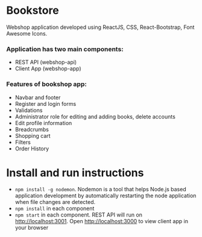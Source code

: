 # Bookstore

Webshop application developed using ReactJS, CSS, React-Bootstrap, Font Awesome Icons.

### Application has two main components:

- REST API (webshop-api)
- Client App (webshop-app)

### Features of bookshop app:

- Navbar and footer
- Register and login forms
- Validations
- Administrator role for editing and adding books, delete accounts
- Edit profile information
- Breadcrumbs
- Shopping cart
- Filters
- Order History

# Install and run instructions

- `npm install -g nodemon`. Nodemon is a tool that helps Node.js based application development by automatically restarting the node application when file changes are detected.
- `npm install` in each component
- `npm start` in each component. REST API will run on [http://localhost:3001](http://localhost:3001). Open [http://localhost:3000](http://localhost:3000) to view client app in your browser
